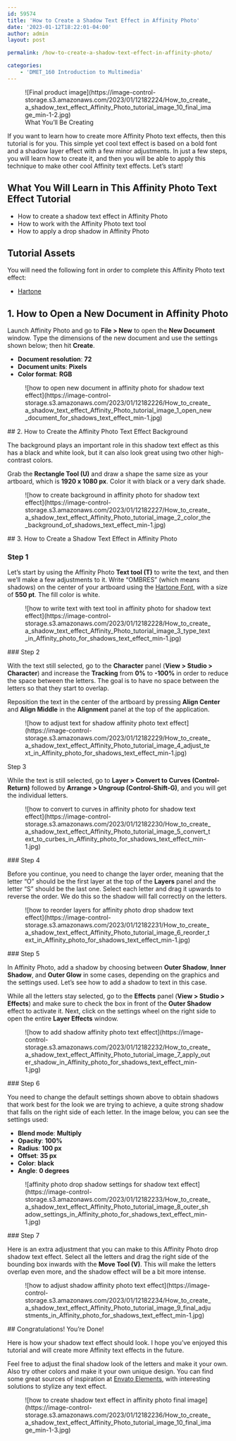 ```yaml
---
id: 59574
title: 'How to Create a Shadow Text Effect in Affinity Photo'
date: '2023-01-12T18:22:01-04:00'
author: admin
layout: post

permalink: /how-to-create-a-shadow-text-effect-in-affinity-photo/

categories:
    - 'DMET_160 Introduction to Multimedia'
---
```


<figure class="wp-block-image">![Final product image](https://image-control-storage.s3.amazonaws.com/2023/01/12182224/How_to_create_a_shadow_text_effect_Affinity_Photo_tutorial_image_10_final_image_min-1-2.jpg)<figcaption class="wp-element-caption">What You’ll Be Creating</figcaption></figure>If you want to learn how to create more Affinity Photo text effects, then this tutorial is for you. This simple yet cool text effect is based on a bold font and a shadow layer effect with a few minor adjustments. In just a few steps, you will learn how to create it, and then you will be able to apply this technique to make other cool Affinity text effects. Let’s start!

## What You Will Learn in This Affinity Photo Text Effect Tutorial

- How to create a shadow text effect in Affinity Photo
- How to work with the Affinity Photo text tool
- How to apply a drop shadow in Affinity Photo

## Tutorial Assets

You will need the following font in order to complete this Affinity Photo text effect:

- [Hartone](https://elements.envato.com/hartone-MBGLYSZ)

## 1. How to Open a New Document in Affinity Photo

Launch Affinity Photo and go to **File &gt; New** to open the **New Document** window. Type the dimensions of the new document and use the settings shown below; then hit **Create**.

- **Document resolution**: **72**
- **Document units**: **Pixels**
- **Color format**: **RGB**

<figure class="wp-block-image">![how to open new document in affinity photo for shadow text effect](https://image-control-storage.s3.amazonaws.com/2023/01/12182226/How_to_create_a_shadow_text_effect_Affinity_Photo_tutorial_image_1_open_new_document_for_shadows_text_effect_min-1.jpg)</figure>## 2. How to Create the Affinity Photo Text Effect Background

The background plays an important role in this shadow text effect as this has a black and white look, but it can also look great using two other high-contrast colors.

Grab the **Rectangle Tool (U)** and draw a shape the same size as your artboard, which is **1920 x 1080 px**. Color it with black or a very dark shade.

<figure class="wp-block-image">![how to create background in affinity photo for shadow text effect](https://image-control-storage.s3.amazonaws.com/2023/01/12182227/How_to_create_a_shadow_text_effect_Affinity_Photo_tutorial_image_2_color_the_background_of_shadows_text_effect_min-1.jpg)</figure>## 3. How to Create a Shadow Text Effect in Affinity Photo

### Step 1

Let’s start by using the Affinity Photo **Text tool (T)** to write the text, and then we’ll make a few adjustments to it. Write “OMBRES” (which means shadows) on the center of your artboard using the [Hartone Font](https://elements.envato.com/hartone-MBGLYSZ), with a size of **550 pt**. The fill color is white.

<figure class="wp-block-image">![how to write text with text tool in affinity photo for shadow text effect](https://image-control-storage.s3.amazonaws.com/2023/01/12182228/How_to_create_a_shadow_text_effect_Affinity_Photo_tutorial_image_3_type_text_in_Affinity_photo_for_shadows_text_effect_min-1.jpg)</figure>### Step 2

With the text still selected, go to the **Character** panel (**View &gt; Studio &gt; Character**) and increase the **Tracking** from **0%** to **-100%** in order to reduce the space between the letters. The goal is to have no space between the letters so that they start to overlap.

Reposition the text in the center of the artboard by pressing **Align Center** and **Align Middle** in the **Alignment** panel at the top of the application.

<figure class="wp-block-image">![how to adjust text for shadow affinity photo text effect](https://image-control-storage.s3.amazonaws.com/2023/01/12182229/How_to_create_a_shadow_text_effect_Affinity_Photo_tutorial_image_4_adjust_text_in_Affinity_photo_for_shadows_text_effect_min-1.jpg)</figure>Step 3

While the text is still selected, go to **Layer &gt; Convert to Curves (Control-Return)** followed by **Arrange &gt; Ungroup (Control-Shift-G)**, and you will get the individual letters.

<figure class="wp-block-image">![how to convert to curves in affinity photo for shadow text effect](https://image-control-storage.s3.amazonaws.com/2023/01/12182230/How_to_create_a_shadow_text_effect_Affinity_Photo_tutorial_image_5_convert_text_to_curbes_in_Affinity_photo_for_shadows_text_effect_min-1.jpg)</figure>### Step 4

Before you continue, you need to change the layer order, meaning that the letter “O” should be the first layer at the top of the **Layers** panel and the letter “S” should be the last one. Select each letter and drag it upwards to reverse the order. We do this so the shadow will fall correctly on the letters.

<figure class="wp-block-image">![how to reorder layers for affinity photo drop shadow text effect](https://image-control-storage.s3.amazonaws.com/2023/01/12182231/How_to_create_a_shadow_text_effect_Affinity_Photo_tutorial_image_6_reorder_text_in_Affinity_photo_for_shadows_text_effect_min-1.jpg)</figure>### Step 5

In Affinity Photo, add a shadow by choosing between **Outer Shadow**, **Inner Shadow**, and **Outer Glow** in some cases, depending on the graphics and the settings used. Let’s see how to add a shadow to text in this case.

While all the letters stay selected, go to the **Effects** panel (**View &gt; Studio &gt; Effects**) and make sure to check the box in front of the **Outer Shadow** effect to activate it. Next, click on the settings wheel on the right side to open the entire **Layer Effects** window.

<figure class="wp-block-image">![how to add shadow affinity photo text effect](https://image-control-storage.s3.amazonaws.com/2023/01/12182232/How_to_create_a_shadow_text_effect_Affinity_Photo_tutorial_image_7_apply_outer_shadow_in_Affinity_photo_for_shadows_text_effect_min-1.jpg)</figure>### Step 6

You need to change the default settings shown above to obtain shadows that work best for the look we are trying to achieve, a quite strong shadow that falls on the right side of each letter. In the image below, you can see the settings used:

- **Blend mode**: **Multiply**
- **Opacity**: **100%**
- **Radius**: **100 px**
- **Offset**: **35 px**
- **Color**: **black**
- **Angle**: **0 degrees**

<figure class="wp-block-image">![affinity photo drop shadow settings for shadow text effect](https://image-control-storage.s3.amazonaws.com/2023/01/12182233/How_to_create_a_shadow_text_effect_Affinity_Photo_tutorial_image_8_outer_shadow_settings_in_Affinity_photo_for_shadows_text_effect_min-1.jpg)</figure>### Step 7

Here is an extra adjustment that you can make to this Affinity Photo drop shadow text effect. Select all the letters and drag the right side of the bounding box inwards with the **Move Tool (V)**. This will make the letters overlap even more, and the shadow effect will be a bit more intense.

<figure class="wp-block-image">![how to adjust shadow affinity photo text effect](https://image-control-storage.s3.amazonaws.com/2023/01/12182234/How_to_create_a_shadow_text_effect_Affinity_Photo_tutorial_image_9_final_adjustments_in_Affinity_photo_for_shadows_text_effect_min-1.jpg)</figure>## Congratulations! You’re Done!

Here is how your shadow text effect should look. I hope you’ve enjoyed this tutorial and will create more Affinity text effects in the future.

Feel free to adjust the final shadow look of the letters and make it your own. Also try other colors and make it your own unique design. You can find some great sources of inspiration at [Envato Elements](https://elements.envato.com/), with interesting solutions to stylize any text effect.

<figure class="wp-block-image">![how to create shadow text effect in affinity photo final image](https://image-control-storage.s3.amazonaws.com/2023/01/12182236/How_to_create_a_shadow_text_effect_Affinity_Photo_tutorial_image_10_final_image_min-1-3.jpg)</figure>